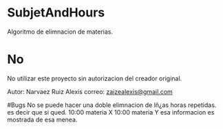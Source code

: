 # SubjetAndHours
Algoritmo de elimnacion de materias.
# No 

No utilizar este proyecto sin autorizacion del creador original.

Autor: Narvaez Ruiz Alexis 
correo: zaizealexis@gmail.com


#Bugs 
No se puede hacer una doble elimnacion de lñ¿as horas repetidas.
es decir que si qued.
10:00 materia X
10:00 materia Y
esa informacion es mostrada de esa menea.
